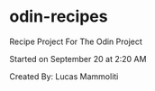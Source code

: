# odin-recipes
Recipe Project For The Odin Project

Started on September 20 at 2:20 AM

Created By: Lucas Mammoliti
